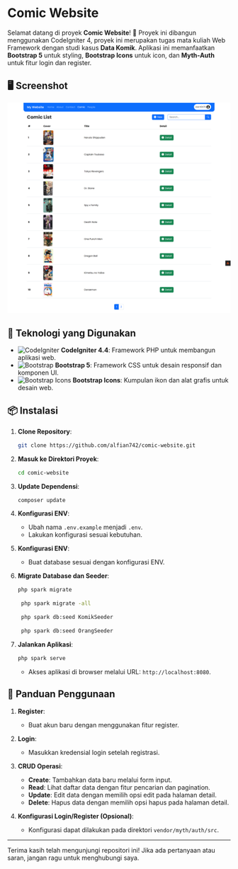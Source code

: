 # Comic Website

Selamat datang di proyek **Comic Website**! 🎉 Proyek ini dibangun menggunakan CodeIgniter 4, proyek ini merupakan tugas mata kuliah Web Framework dengan studi kasus **Data Komik**. Aplikasi ini memanfaatkan **Bootstrap 5** untuk styling, **Bootstrap Icons** untuk icon, dan **Myth-Auth** untuk fitur login dan register.

## 🖥️ Screenshot

![Preview](public/assets/img/preview.png)

## 🚀 Teknologi yang Digunakan

- ![CodeIgniter](https://img.shields.io/badge/CodeIgniter-4.4-orange?style=flat-square&logo=codeigniter) **CodeIgniter 4.4**: Framework PHP untuk membangun aplikasi web.
- ![Bootstrap](https://img.shields.io/badge/Bootstrap-5.3.2-%23563D7C?style=flat-square&logo=bootstrap) **Bootstrap 5**: Framework CSS untuk desain responsif dan komponen UI.
- ![Bootstrap Icons](https://img.shields.io/badge/Bootstrap-1.0-%23563D7C?style=flat-square&logo=bootstrap) **Bootstrap Icons**: Kumpulan ikon dan alat grafis untuk desain web.

## 📦 Instalasi

1. **Clone Repository**:
    ```bash
    git clone https://github.com/alfian742/comic-website.git
    ```

2. **Masuk ke Direktori Proyek**:
    ```bash
    cd comic-website
    ```

3. **Update Dependensi**:
    ```bash
    composer update
    ```

4. **Konfigurasi ENV**:
    - Ubah nama `.env.example` menjadi `.env`.
    - Lakukan konfigurasi sesuai kebutuhan.

5. **Konfigurasi ENV**:
   - Buat database sesuai dengan konfigurasi ENV.

7. **Migrate Database dan Seeder**:
    ```bash
    php spark migrate
    ```

   ```bash
    php spark migrate -all 
    ```

   ```bash
    php spark db:seed KomikSeeder
    ```

   ```bash
    php spark db:seed OrangSeeder
    ```

8. **Jalankan Aplikasi**:
    ```bash
    php spark serve
    ```
    - Akses aplikasi di browser melalui URL: `http://localhost:8080`.

## 📖 Panduan Penggunaan

1. **Register**:
   - Buat akun baru dengan menggunakan fitur register.

2. **Login**:
   - Masukkan kredensial login setelah registrasi.

3. **CRUD Operasi**:
   - **Create**: Tambahkan data baru melalui form input.
   - **Read**: Lihat daftar data dengan fitur pencarian dan pagination.
   - **Update**: Edit data dengan memilih opsi edit pada halaman detail.
   - **Delete**: Hapus data dengan memilih opsi hapus pada halaman detail.

4. **Konfigurasi Login/Register (Opsional)**:
   - Konfigurasi dapat dilakukan pada direktori `vendor/myth/auth/src`.

---

Terima kasih telah mengunjungi repositori ini! Jika ada pertanyaan atau saran, jangan ragu untuk menghubungi saya.
